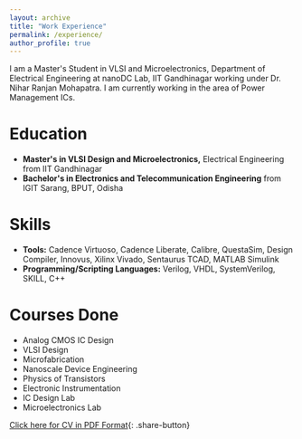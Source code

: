 ```yaml
---
layout: archive
title: "Work Experience"
permalink: /experience/
author_profile: true
---
```


I am a Master's Student in VLSI and Microelectronics, Department of Electrical Engineering at nanoDC Lab, IIT Gandhinagar working under Dr. Nihar Ranjan Mohapatra. I am currently working in the area of Power Management ICs.

Education
======
* **Master's in VLSI Design and Microelectronics,** Electrical Engineering from IIT Gandhinagar
* **Bachelor's in Electronics and Telecommunication Engineering** from IGIT Sarang, BPUT, Odisha

Skills
======
* **Tools:** Cadence Virtuoso, Cadence Liberate, Calibre, QuestaSim, Design Compiler, Innovus, Xilinx Vivado, Sentaurus TCAD, MATLAB Simulink
* **Programming/Scripting Languages:** Verilog, VHDL, SystemVerilog, SKILL, C++

Courses Done
======
* Analog CMOS IC Design
* VLSI Design
* Microfabrication
* Nanoscale Device Engineering
* Physics of Transistors
* Electronic Instrumentation
* IC Design Lab
* Microelectronics Lab

[Click here for CV in PDF Format](/files/cv.pdf){: .share-button}
